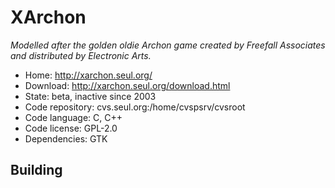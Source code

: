 # XArchon

_Modelled after the golden oldie Archon game created by Freefall Associates and distributed by Electronic Arts._

- Home: http://xarchon.seul.org/
- Download: http://xarchon.seul.org/download.html
- State: beta, inactive since 2003
- Code repository: cvs.seul.org:/home/cvspsrv/cvsroot
- Code language: C, C++
- Code license: GPL-2.0
- Dependencies: GTK

## Building

